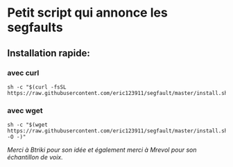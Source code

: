 # Petit script qui annonce les segfaults

## Installation rapide:

### avec curl
```shell
sh -c "$(curl -fsSL https://raw.githubusercontent.com/eric123911/segfault/master/install.sh)
```

### avec wget
```shell
sh -c "$(wget https://raw.githubusercontent.com/eric123911/segfault/master/install.sh -O -)"
```


_Merci à Btriki pour son idée et également_
_merci à  Mrevol pour son échantillon de voix._